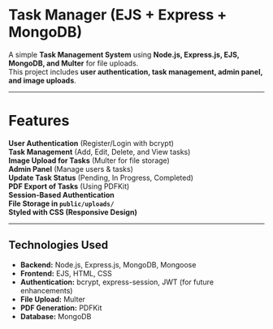 # Task Manager (EJS + Express + MongoDB)

A simple **Task Management System** using **Node.js, Express.js, EJS, MongoDB, and Multer** for file uploads.  
This project includes **user authentication, task management, admin panel, and image uploads**.

---

# Features
 **User Authentication** (Register/Login with bcrypt)  
 **Task Management** (Add, Edit, Delete, and View tasks)  
 **Image Upload for Tasks** (Multer for file storage)  
 **Admin Panel** (Manage users & tasks)  
 **Update Task Status** (Pending, In Progress, Completed)  
 **PDF Export of Tasks** (Using PDFKit)  
 **Session-Based Authentication**  
 **File Storage in `public/uploads/`**  
 **Styled with CSS (Responsive Design)**  

---

##  Technologies Used
- **Backend:** Node.js, Express.js, MongoDB, Mongoose
- **Frontend:** EJS, HTML, CSS
- **Authentication:** bcrypt, express-session, JWT (for future enhancements)
- **File Upload:** Multer
- **PDF Generation:** PDFKit
- **Database:** MongoDB
